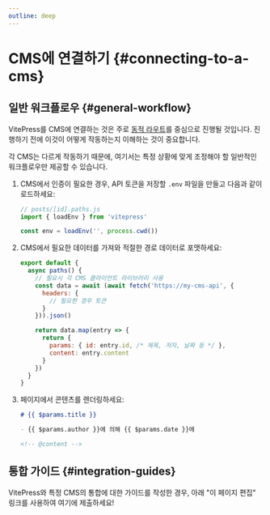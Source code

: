 ```yaml
---
outline: deep
---
```


# CMS에 연결하기 {#connecting-to-a-cms}

## 일반 워크플로우 {#general-workflow}

VitePress를 CMS에 연결하는 것은 주로 [동적 라우트](./routing#dynamic-routes)를 중심으로 진행될 것입니다. 진행하기 전에 이것이 어떻게 작동하는지 이해하는 것이 중요합니다.

각 CMS는 다르게 작동하기 때문에, 여기서는 특정 상황에 맞게 조정해야 할 일반적인 워크플로우만 제공할 수 있습니다.

1. CMS에서 인증이 필요한 경우, API 토큰을 저장할 `.env` 파일을 만들고 다음과 같이 로드하세요:

    ```js
    // posts/[id].paths.js
    import { loadEnv } from 'vitepress'

    const env = loadEnv('', process.cwd())
    ```

2. CMS에서 필요한 데이터를 가져와 적절한 경로 데이터로 포맷하세요:

    ```js
    export default {
      async paths() {
        // 필요시 각 CMS 클라이언트 라이브러리 사용
        const data = await (await fetch('https://my-cms-api', {
          headers: {
            // 필요한 경우 토큰
          }
        })).json()

        return data.map(entry => {
          return {
            params: { id: entry.id, /* 제목, 저자, 날짜 등 */ },
            content: entry.content
          }
        })
      }
    }
    ```

3. 페이지에서 콘텐츠를 렌더링하세요:

    ```md
    # {{ $params.title }}

    - {{ $params.author }}에 의해 {{ $params.date }}에

    <!-- @content -->
    ```

## 통합 가이드 {#integration-guides}

VitePress와 특정 CMS의 통합에 대한 가이드를 작성한 경우, 아래 "이 페이지 편집" 링크를 사용하여 여기에 제출하세요!
